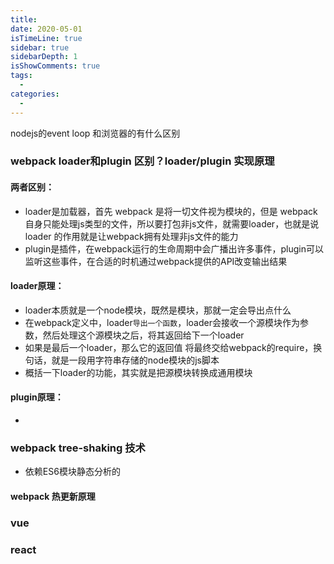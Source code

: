 ```yaml
---
title: 
date: 2020-05-01
isTimeLine: true
sidebar: true
sidebarDepth: 1
isShowComments: true
tags:
  - 
categories:
  - 
---
```



nodejs的event loop 和浏览器的有什么区别

### webpack loader和plugin 区别？loader/plugin 实现原理

#### 两者区别：
+ loader是加载器，首先 webpack 是将一切文件视为模块的，但是 webpack自身只能处理js类型的文件，所以要打包非js文件，就需要loader，也就是说 loader 的作用就是让webpack拥有处理非js文件的能力
+ plugin是插件，在webpack运行的生命周期中会广播出许多事件，plugin可以监听这些事件，在合适的时机通过webpack提供的API改变输出结果

#### loader原理：
+ loader本质就是一个node模块，既然是模块，那就一定会导出点什么
+ 在webpack定义中，loader`导出一个函数`，loader会接收一个源模块作为参数，然后处理这个源模块之后，将其返回给下一个loader
+ 如果是最后一个loader，那么它的返回值 将最终交给webpack的require，换句话，就是一段用字符串存储的node模块的js脚本
+ 概括一下loader的功能，其实就是把源模块转换成通用模块

#### plugin原理：
+ 

### webpack tree-shaking 技术
+ 依赖ES6模块静态分析的

#### webpack 热更新原理

### vue

### react



